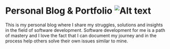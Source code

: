 # Personal Blog & Portfolio ![Alt text](https://travis-ci.org/AvetisG/AvetisG.github.io.svg?branch=master)

This is my personal blog where I share my struggles, solutions and insights in the field of software development. Software development for me is a path of mastery and I love the fact that I can document my journey and in the process help others solve their own issues similar to mine.
